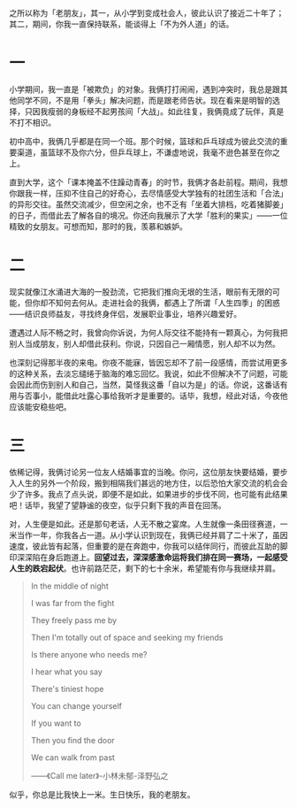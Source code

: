 之所以称为「老朋友」，其一，从小学到变成社会人，彼此认识了接近二十年了；其二，期间，你我一直保持联系，能谈得上「不为外人道」的话。



# 一

小学期间，我一直是「被欺负」的对象。我俩打打闹闹，遇到冲突时，我总是跟其他同学不同，不是用「拳头」解决问题，而是跟老师告状。现在看来是明智的选择，只因我瘦弱的身板经不起男孩间「大战」。如此往复，我俩竟成了玩伴，真是不打不相识。

初中高中，我俩几乎都是在同一个班。那个时候，篮球和乒乓球成为彼此交流的重要渠道，虽篮球不及你六分，但乒乓球上，不谦虚地说，我毫不逊色甚至在你之上。

直到大学，这个「课本掩盖不住躁动青春」的时节，我俩才各赴前程。期间，我想你跟我一样，压抑不住自己的好奇心，去尽情感受大学独有的社团生活和「合法」的异形交往。虽然交流减少，但空闲之余，也不乏有「坐着大排档，吃着猪脚姜」的日子，而借此去了解各自的境况。你还向我展示了大学「胜利的果实」——一位精致的女朋友。可想而知，那时的我，羡慕和嫉妒。



# 二

现实就像江水涌进大海的一股劲流，它把我们推向无垠的生活，眼前有无限的可能，但你却不知何去何从。走进社会的我俩，都遇上了所谓「人生四季」的困惑——结识良师益友，寻找终身伴侣，发展职业事业，培养兴趣爱好。

遭遇过人际不畅之时，我曾向你诉说，为何人际交往不能持有一颗真心，为何我把别人当成朋友，别人却借此获利。你说，只因自己一厢情愿，别人却不以为然。

也深刻记得那半夜的来电。你夜不能寐，皆因忘却不了前一段感情，而尝试用更多的这种关系，去淡忘缱绻于脑海的难忘回忆。我说，如此不但解决不了问题，可能会因此而伤到别人和自己，当然，莫怪我这番「自以为是」的话。你说，这番话有用与否事小，能借此吐露心事给我听才是重要的。话毕，我想，经此对话，今夜他应该能安稳些吧。



# 三

依稀记得，我俩讨论另一位友人结婚事宜的当晚。你问，这位朋友快要结婚，要步入人生的另外一个阶段，搬到相隔我们甚远的地方住，以后恐怕大家交流的机会会少了许多。我点了点头说，即便不是如此，如果进步的步伐不同，也可能有此结果吧！话毕，我望了望静谧的夜空，似乎只剩下我的声音在回荡。

对，人生便是如此。还是那句老话，人无不散之宴席。人生就像一条田径赛道，一米当作一年，你我各占一道。从小学认识到现在，我俩已经并肩了二十米了，虽因速度，彼此皆有起落，但重要的是在奔跑中，你我可以结伴同行，而彼此互助的脚印深深陷在身后跑道上。**回望过去，深深感激命运将我们排在同一赛场，一起感受人生的跌宕起伏**。也许前路茫茫，剩下的七十余米，希望能有你与我继续并肩。

> In the middle of night
>
> I was far from the fight
>
> They freely pass me by
>
> Then I'm totally out of space and seeking my friends
>
> Is there anyone who needs me?
>
> I hear what you say 
>
> There's tiniest hope
>
> You can change yourself 
>
> If you want to
>
> Then you find the door 
>
> We can walk from past
>
> ——《Call me later》-小林未郁-泽野弘之



似乎，你总是比我快上一米。生日快乐，我的老朋友。